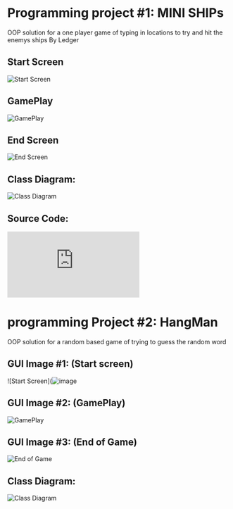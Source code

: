# Programming project #1: MINI SHIPs
OOP solution for a one player game of typing in locations to try and hit the enemys ships
By Ledger

## Start Screen
![Start Screen](https://github.com/LedgerStaker/Programming-project/blob/main/Images/BATTLESHIPSTARTSCREEN.png?raw=true)
## GamePlay
![GamePlay](https://github.com/LedgerStaker/Programming-project/blob/main/Images/BATTLESHIPGAMEPLAY.png?raw=true)
## End Screen 
![End Screen](https://github.com/LedgerStaker/Programming-project/blob/main/Images/BATTLESHIPENDSCREEN.png?raw=true)
## Class Diagram:
![Class Diagram](https://github.com/LedgerStaker/Programming-project/blob/main/Images/DiagramBATTLESHIP.drawio%20(2).png?raw=true)
## Source Code:
![Source Code](https://github.com/LedgerStaker/Programming-project/blob/main/src/MINISHIPS.cpp)
# programming Project #2: HangMan
OOP solution for a random based game of trying to guess the random word

## GUI Image #1: (Start screen)
![Start Screen](![image](https://user-images.githubusercontent.com/89046050/160417262-54415023-fd3a-4971-8b45-1f296957029a.png)
## GUI Image #2: (GamePlay)
![GamePlay](https://github.com/LedgerStaker/Programming-project/blob/main/Images/HangMan%20gameplay.drawio.png?raw=true)
## GUI Image #3: (End of Game)
![End of Game](https://github.com/LedgerStaker/Programming-project/blob/main/Images/Hangman%20end%20screen.drawio.png?raw=true)
## Class Diagram:
![Class Diagram](https://github.com/LedgerStaker/Programming-project/blob/main/Images/Hangman%20diagram.drawio.png?raw=true)
